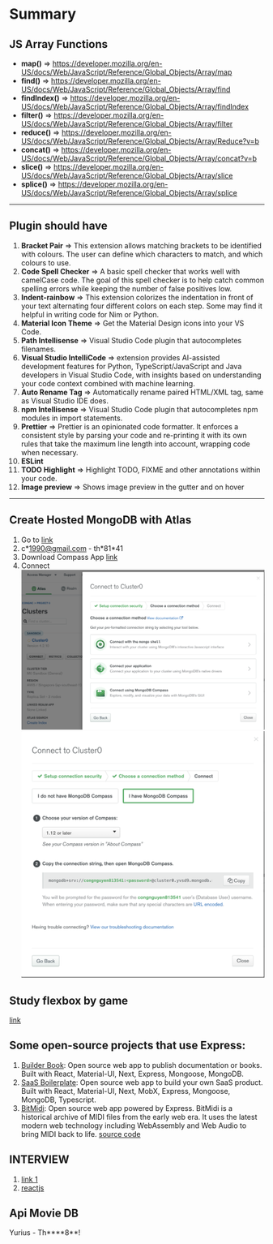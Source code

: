 # Summary

## JS Array Functions

- **map()** => https://developer.mozilla.org/en-US/docs/Web/JavaScript/Reference/Global_Objects/Array/map
- **find()** => https://developer.mozilla.org/en-US/docs/Web/JavaScript/Reference/Global_Objects/Array/find
- **findIndex()** => https://developer.mozilla.org/en-US/docs/Web/JavaScript/Reference/Global_Objects/Array/findIndex
- **filter()** => https://developer.mozilla.org/en-US/docs/Web/JavaScript/Reference/Global_Objects/Array/filter
- **reduce()** => https://developer.mozilla.org/en-US/docs/Web/JavaScript/Reference/Global_Objects/Array/Reduce?v=b
- **concat()** => https://developer.mozilla.org/en-US/docs/Web/JavaScript/Reference/Global_Objects/Array/concat?v=b
- **slice()** => https://developer.mozilla.org/en-US/docs/Web/JavaScript/Reference/Global_Objects/Array/slice
- **splice()** => https://developer.mozilla.org/en-US/docs/Web/JavaScript/Reference/Global_Objects/Array/splice

---

## Plugin should have

1. **Bracket Pair** => This extension allows matching brackets to be identified with colours. The user can define which characters to match, and which colours to use.
2. **Code Spell Checker** => A basic spell checker that works well with camelCase code. The goal of this spell checker is to help catch common spelling errors while keeping the number of false positives low.
3. **Indent-rainbow** => This extension colorizes the indentation in front of your text alternating four different colors on each step. Some may find it helpful in writing code for Nim or Python.
4. **Material Icon Theme** => Get the Material Design icons into your VS Code.
5. **Path Intellisense** => Visual Studio Code plugin that autocompletes filenames.
6. **Visual Studio IntelliCode** => extension provides AI-assisted development features for Python, TypeScript/JavaScript and Java developers in Visual Studio Code, with insights based on understanding your code context combined with machine learning.
7. **Auto Rename Tag** => Automatically rename paired HTML/XML tag, same as Visual Studio IDE does.
8. **npm Intellisense** => Visual Studio Code plugin that autocompletes npm modules in import statements.
9. **Prettier** => Prettier is an opinionated code formatter. It enforces a consistent style by parsing your code and re-printing it with its own rules that take the maximum line length into account, wrapping code when necessary.
10. **ESLint**
11. **TODO Highlight** => Highlight TODO, FIXME and other annotations within your code.
12. **Image preview** => Shows image preview in the gutter and on hover

---

## Create Hosted MongoDB with Atlas

1. Go to [link](https://www.mongodb.com/cloud/atlas)
2. c\*1990@gmail.com - th\*81\*41
3. Download Compass App [link](https://www.mongodb.com/try/download/compass)
4. Connect
   ![Connect to Cluster](mongodb/1.png)
   ![I have MongoDB Compass](mongodb/2.png)

## Study flexbox by game
[link](https://flexboxfroggy.com/#vi)

## Some open-source projects that use Express:
1. [Builder Book](https://github.com/builderbook/builderbook): Open source web app to publish documentation or books. Built with React, Material-UI, Next, Express, Mongoose, MongoDB.
2. [SaaS Boilerplate](https://github.com/async-labs/saas): Open source web app to build your own SaaS product. Built with React, Material-UI, Next, MobX, Express, Mongoose, MongoDB, Typescript.
3. [BitMidi](https://bitmidi.com/): Open source web app powered by Express. BitMidi is a historical archive of MIDI files from the early web era. It uses the latest modern web technology including WebAssembly and Web Audio to bring MIDI back to life. [source code](https://github.com/feross/bitmidi.com)

## INTERVIEW 
1. [link 1](https://www.thatjsdude.com/interview/https://www.thatjsdude.com/interview/)
2. [reactjs](https://github.com/Pau1fitz/react-interview/blob/master/readme.md#how-does-react-work)

## Api Movie DB
Yurius - Th****8**!
